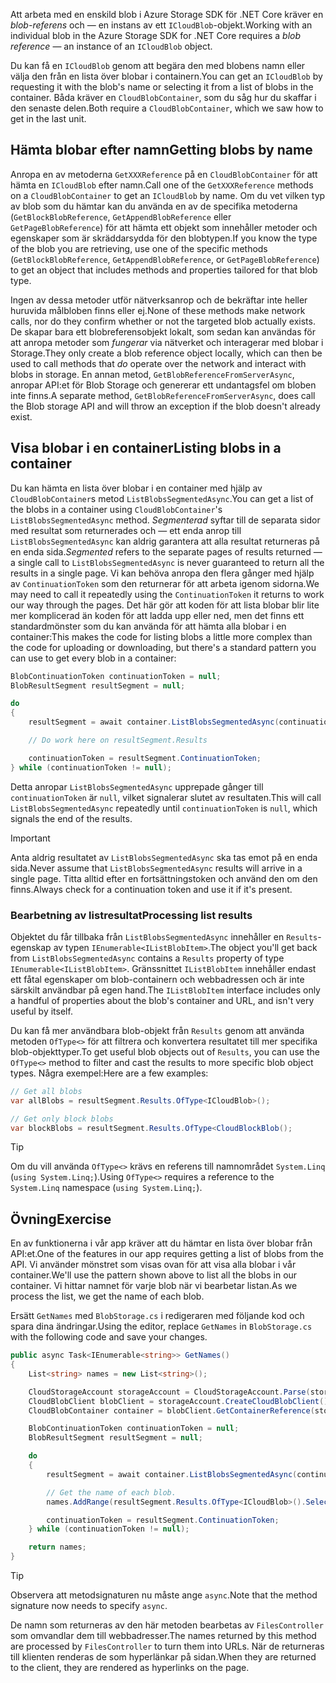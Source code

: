 <span data-ttu-id="11f4d-101">Att arbeta med en enskild blob i Azure Storage SDK för .NET Core kräver en *blob-referens* och &mdash; en instans av ett `ICloudBlob`-objekt.</span><span class="sxs-lookup"><span data-stu-id="11f4d-101">Working with an individual blob in the Azure Storage SDK for .NET Core requires a *blob reference* &mdash; an instance of an `ICloudBlob` object.</span></span>

<span data-ttu-id="11f4d-102">Du kan få en `ICloudBlob` genom att begära den med blobens namn eller välja den från en lista över blobar i containern.</span><span class="sxs-lookup"><span data-stu-id="11f4d-102">You can get an `ICloudBlob` by requesting it with the blob's name or selecting it from a list of blobs in the container.</span></span> <span data-ttu-id="11f4d-103">Båda kräver en `CloudBlobContainer`, som du såg hur du skaffar i den senaste delen.</span><span class="sxs-lookup"><span data-stu-id="11f4d-103">Both require a `CloudBlobContainer`, which we saw how to get in the last unit.</span></span>

## <a name="getting-blobs-by-name"></a><span data-ttu-id="11f4d-104">Hämta blobar efter namn</span><span class="sxs-lookup"><span data-stu-id="11f4d-104">Getting blobs by name</span></span>

<span data-ttu-id="11f4d-105">Anropa en av metoderna `GetXXXReference` på en `CloudBlobContainer` för att hämta en `ICloudBlob` efter namn.</span><span class="sxs-lookup"><span data-stu-id="11f4d-105">Call one of the `GetXXXReference` methods on a `CloudBlobContainer` to get an `ICloudBlob` by name.</span></span> <span data-ttu-id="11f4d-106">Om du vet vilken typ av blob som du hämtar kan du använda en av de specifika metoderna (`GetBlockBlobReference`, `GetAppendBlobReference` eller `GetPageBlobReference`) för att hämta ett objekt som innehåller metoder och egenskaper som är skräddarsydda för den blobtypen.</span><span class="sxs-lookup"><span data-stu-id="11f4d-106">If you know the type of the blob you are retrieving, use one of the specific methods (`GetBlockBlobReference`, `GetAppendBlobReference`, or `GetPageBlobReference`) to get an object that includes methods and properties tailored for that blob type.</span></span>

<span data-ttu-id="11f4d-107">Ingen av dessa metoder utför nätverksanrop och de bekräftar inte heller huruvida målbloben finns eller ej.</span><span class="sxs-lookup"><span data-stu-id="11f4d-107">None of these methods make network calls, nor do they confirm whether or not the targeted blob actually exists.</span></span> <span data-ttu-id="11f4d-108">De skapar bara ett blobreferensobjekt lokalt, som sedan kan användas för att anropa metoder som *fungerar* via nätverket och interagerar med blobar i Storage.</span><span class="sxs-lookup"><span data-stu-id="11f4d-108">They only create a blob reference object locally, which can then be used to call methods that *do* operate over the network and interact with blobs in storage.</span></span> <span data-ttu-id="11f4d-109">En annan metod, `GetBlobReferenceFromServerAsync`, anropar API:et för Blob Storage och genererar ett undantagsfel om bloben inte finns.</span><span class="sxs-lookup"><span data-stu-id="11f4d-109">A separate method, `GetBlobReferenceFromServerAsync`, does call the Blob storage API and will throw an exception if the blob doesn't already exist.</span></span>

## <a name="listing-blobs-in-a-container"></a><span data-ttu-id="11f4d-110">Visa blobar i en container</span><span class="sxs-lookup"><span data-stu-id="11f4d-110">Listing blobs in a container</span></span>

<span data-ttu-id="11f4d-111">Du kan hämta en lista över blobar i en container med hjälp av `CloudBlobContainer`s metod `ListBlobsSegmentedAsync`.</span><span class="sxs-lookup"><span data-stu-id="11f4d-111">You can get a list of the blobs in a container using `CloudBlobContainer`'s `ListBlobsSegmentedAsync` method.</span></span> <span data-ttu-id="11f4d-112">*Segmenterad* syftar till de separata sidor med resultat som returnerades och &mdash; ett enda anrop till `ListBlobsSegmentedAsync` kan aldrig garantera att alla resultat returneras på en enda sida.</span><span class="sxs-lookup"><span data-stu-id="11f4d-112">*Segmented* refers to the separate pages of results returned &mdash; a single call to `ListBlobsSegmentedAsync` is never guaranteed to return all the results in a single page.</span></span> <span data-ttu-id="11f4d-113">Vi kan behöva anropa den flera gånger med hjälp av `ContinuationToken` som den returnerar för att arbeta igenom sidorna.</span><span class="sxs-lookup"><span data-stu-id="11f4d-113">We may need to call it repeatedly using the `ContinuationToken` it returns to work our way through the pages.</span></span> <span data-ttu-id="11f4d-114">Det här gör att koden för att lista blobar blir lite mer komplicerad än koden för att ladda upp eller ned, men det finns ett standardmönster som du kan använda för att hämta alla blobar i en container:</span><span class="sxs-lookup"><span data-stu-id="11f4d-114">This makes the code for listing blobs a little more complex than the code for uploading or downloading, but there's a standard pattern you can use to get every blob in a container:</span></span>

```csharp
BlobContinuationToken continuationToken = null;
BlobResultSegment resultSegment = null;

do
{
    resultSegment = await container.ListBlobsSegmentedAsync(continuationToken);

    // Do work here on resultSegment.Results

    continuationToken = resultSegment.ContinuationToken;
} while (continuationToken != null);
```

<span data-ttu-id="11f4d-115">Detta anropar `ListBlobsSegmentedAsync` upprepade gånger till `continuationToken` är `null`, vilket signalerar slutet av resultaten.</span><span class="sxs-lookup"><span data-stu-id="11f4d-115">This will call `ListBlobsSegmentedAsync` repeatedly until `continuationToken` is `null`, which signals the end of the results.</span></span>

> [!IMPORTANT]
> <span data-ttu-id="11f4d-116">Anta aldrig resultatet av `ListBlobsSegmentedAsync` ska tas emot på en enda sida.</span><span class="sxs-lookup"><span data-stu-id="11f4d-116">Never assume that `ListBlobsSegmentedAsync` results will arrive in a single page.</span></span> <span data-ttu-id="11f4d-117">Titta alltid efter en fortsättningstoken och använd den om den finns.</span><span class="sxs-lookup"><span data-stu-id="11f4d-117">Always check for a continuation token and use it if it's present.</span></span>

### <a name="processing-list-results"></a><span data-ttu-id="11f4d-118">Bearbetning av listresultat</span><span class="sxs-lookup"><span data-stu-id="11f4d-118">Processing list results</span></span>

<span data-ttu-id="11f4d-119">Objektet du får tillbaka från `ListBlobsSegmentedAsync` innehåller en `Results`-egenskap av typen `IEnumerable<IListBlobItem>`.</span><span class="sxs-lookup"><span data-stu-id="11f4d-119">The object you'll get back from `ListBlobsSegmentedAsync` contains a `Results` property of type `IEnumerable<IListBlobItem>`.</span></span> <span data-ttu-id="11f4d-120">Gränssnittet `IListBlobItem` innehåller endast ett fåtal egenskaper om blob-containern och webbadressen och är inte särskilt användbar på egen hand.</span><span class="sxs-lookup"><span data-stu-id="11f4d-120">The `IListBlobItem` interface includes only a handful of properties about the blob's container and URL, and isn't very useful by itself.</span></span>

<span data-ttu-id="11f4d-121">Du kan få mer användbara blob-objekt från `Results` genom att använda metoden `OfType<>` för att filtrera och konvertera resultatet till mer specifika blob-objekttyper.</span><span class="sxs-lookup"><span data-stu-id="11f4d-121">To get useful blob objects out of `Results`, you can use the `OfType<>` method to filter and cast the results to more specific blob object types.</span></span> <span data-ttu-id="11f4d-122">Några exempel:</span><span class="sxs-lookup"><span data-stu-id="11f4d-122">Here are a few examples:</span></span>

```csharp
// Get all blobs
var allBlobs = resultSegment.Results.OfType<ICloudBlob>();

// Get only block blobs
var blockBlobs = resultSegment.Results.OfType<CloudBlockBlob();
```

> [!TIP]
> <span data-ttu-id="11f4d-123">Om du vill använda `OfType<>` krävs en referens till namnområdet `System.Linq` (`using System.Linq;`).</span><span class="sxs-lookup"><span data-stu-id="11f4d-123">Using `OfType<>` requires a reference to the `System.Linq` namespace (`using System.Linq;`).</span></span>

## <a name="exercise"></a><span data-ttu-id="11f4d-124">Övning</span><span class="sxs-lookup"><span data-stu-id="11f4d-124">Exercise</span></span>

<span data-ttu-id="11f4d-125">En av funktionerna i vår app kräver att du hämtar en lista över blobar från API:et.</span><span class="sxs-lookup"><span data-stu-id="11f4d-125">One of the features in our app requires getting a list of blobs from the API.</span></span> <span data-ttu-id="11f4d-126">Vi använder mönstret som visas ovan för att visa alla blobar i vår container.</span><span class="sxs-lookup"><span data-stu-id="11f4d-126">We'll use the pattern shown above to list all the blobs in our container.</span></span> <span data-ttu-id="11f4d-127">Vi hittar namnet för varje blob när vi bearbetar listan.</span><span class="sxs-lookup"><span data-stu-id="11f4d-127">As we process the list, we get the name of each blob.</span></span>

<span data-ttu-id="11f4d-128">Ersätt `GetNames` med `BlobStorage.cs` i redigeraren med följande kod och spara dina ändringar.</span><span class="sxs-lookup"><span data-stu-id="11f4d-128">Using the editor, replace `GetNames` in `BlobStorage.cs` with the following code and save your changes.</span></span>

```csharp
public async Task<IEnumerable<string>> GetNames()
{
    List<string> names = new List<string>();

    CloudStorageAccount storageAccount = CloudStorageAccount.Parse(storageConfig.ConnectionString);
    CloudBlobClient blobClient = storageAccount.CreateCloudBlobClient();
    CloudBlobContainer container = blobClient.GetContainerReference(storageConfig.FileContainerName);

    BlobContinuationToken continuationToken = null;
    BlobResultSegment resultSegment = null;

    do
    {
        resultSegment = await container.ListBlobsSegmentedAsync(continuationToken);

        // Get the name of each blob.
        names.AddRange(resultSegment.Results.OfType<ICloudBlob>().Select(b => b.Name));

        continuationToken = resultSegment.ContinuationToken;
    } while (continuationToken != null);

    return names;
}
```

> [!TIP]
> <span data-ttu-id="11f4d-129">Observera att metodsignaturen nu måste ange `async`.</span><span class="sxs-lookup"><span data-stu-id="11f4d-129">Note that the method signature now needs to specify `async`.</span></span>

<span data-ttu-id="11f4d-130">De namn som returneras av den här metoden bearbetas av `FilesController` som omvandlar dem till webbadresser.</span><span class="sxs-lookup"><span data-stu-id="11f4d-130">The names returned by this method are processed by `FilesController` to turn them into URLs.</span></span> <span data-ttu-id="11f4d-131">När de returneras till klienten renderas de som hyperlänkar på sidan.</span><span class="sxs-lookup"><span data-stu-id="11f4d-131">When they are returned to the client, they are rendered as hyperlinks on the page.</span></span>